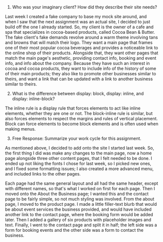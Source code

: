 1. Who was your imaginary client? How did they describe their site needs?

Last week I created a fake company to base my mock site around, and when I saw that the next assignment was an actual site, I decided to just build off the one I already started. So, my client is the owner of a cafe and spa that specializes in cocoa-based products, called Cocoa Bean & Butter. The fake client's fake demands revolve around a warm theme involving tans and browns that will match their logo. They want a main page that frames one of their most popular cocoa beverages and provides a noticeable link to the online shop of their products. Alongside that, they want other pages that match the main page's aesthetic, providing contact info, booking and event info, and info about the company. Because they have such an interest in cocoa and cocoa products, they want to include info of the history of some of their main products; they also like to promote other businesses similar to theirs, and want a link that can be updated with a link to another business similar to theirs.

2. What is the difference between display: block, display: inline, and display: inline-block?

The inline rule is a display rule that forces elements to act like inline elements, whether they are one or not. The block-inline rule is similar, but also forces elements to respect the margins and rules of vertical placement. Block can force elements to become block elements and is often used when making menus.

3. Free Response: Summarize your work cycle for this assignment.

As mentioned above, I decided to add onto the site I started last week. So, the first thing I did was make any changes to the main page, now a home page alongside three other content pages, that I felt needed to be done. I ended up not liking the fonts I chose for last week, so I picked new ones, and I fixed some formatting issues; I also created a more advanced menu, and included links to the other pages.

Each page had the same general layout and all had the same header, except with different names, so that's what I worked on first for each page. Then I moved onto the About the Business page; I wanted this and the contact page to be fairly simple, so not much styling was involved. From the about page, I moved to the product page. I made a little filler-text blurb that would be about event services the business provided, and would have included another link to the contact page, where the booking form would be added later. Then I added a gallery of six products with placeholder images and text. Finally, I went to the contact page and split it in half; the left side was a form for booking events and the other side was a form to contact the business.
